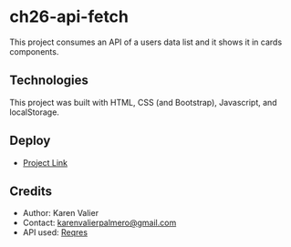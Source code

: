 # ch26-api-fetch

This project consumes an API of a users data list and it shows it in cards components.

## Technologies

This project was built with HTML, CSS (and Bootstrap), Javascript, and localStorage.

## Deploy

- [Project Link]()



## Credits

- Author: Karen Valier
- Contact: karenvalierpalmero@gmail.com
- API used: [Reqres](https://reqres.in/)